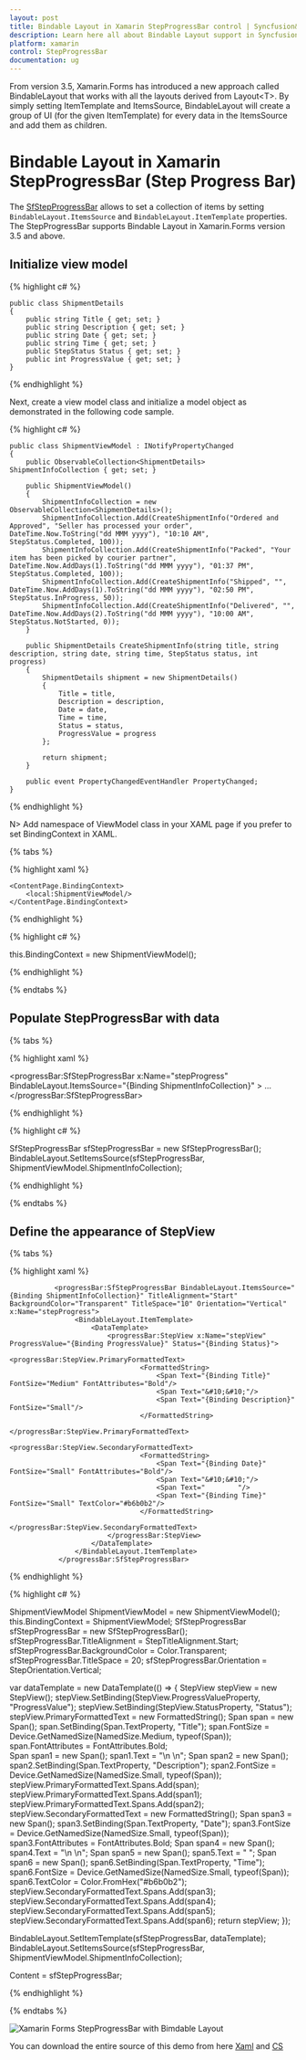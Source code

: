 ```yaml
---
layout: post
title: Bindable Layout in Xamarin StepProgressBar control | Syncfusion&reg;
description: Learn here all about Bindable Layout support in Syncfusion&reg; Xamarin StepProgressBar (Step Progress Bar) control and more.
platform: xamarin
control: StepProgressBar
documentation: ug
---
```


From version 3.5, Xamarin.Forms has introduced a new approach called BindableLayout that works with all the layouts derived from Layout&lt;T&gt;. By simply setting ItemTemplate and ItemsSource, BindableLayout will create a group of UI (for the given ItemTemplate) for every data in the ItemsSource and add them as children.

# Bindable Layout in Xamarin StepProgressBar (Step Progress Bar)

The [SfStepProgressBar](https://help.syncfusion.com/cr/xamarin/Syncfusion.XForms.ProgressBar.SfStepProgressBar.html) allows to set a collection of items by setting `BindableLayout.ItemsSource` and `BindableLayout.ItemTemplate` properties. The StepProgressBar supports Bindable Layout in Xamarin.Forms version 3.5 and above.

## Initialize view model

{% highlight c# %}

    public class ShipmentDetails 
    {
        public string Title { get; set; }
        public string Description { get; set; }
        public string Date { get; set; }
        public string Time { get; set; }
        public StepStatus Status { get; set; }
        public int ProgressValue { get; set; }
    }

{% endhighlight %} 

Next, create a view model class and initialize a model object as demonstrated in the following code sample.

{% highlight c# %}

    public class ShipmentViewModel : INotifyPropertyChanged
    {
        public ObservableCollection<ShipmentDetails> ShipmentInfoCollection { get; set; }

        public ShipmentViewModel()
        {
            ShipmentInfoCollection = new ObservableCollection<ShipmentDetails>();
            ShipmentInfoCollection.Add(CreateShipmentInfo("Ordered and Approved", "Seller has processed your order", DateTime.Now.ToString("dd MMM yyyy"), "10:10 AM", StepStatus.Completed, 100));
            ShipmentInfoCollection.Add(CreateShipmentInfo("Packed", "Your item has been picked by courier partner", DateTime.Now.AddDays(1).ToString("dd MMM yyyy"), "01:37 PM", StepStatus.Completed, 100));
            ShipmentInfoCollection.Add(CreateShipmentInfo("Shipped", "", DateTime.Now.AddDays(1).ToString("dd MMM yyyy"), "02:50 PM", StepStatus.InProgress, 50));
            ShipmentInfoCollection.Add(CreateShipmentInfo("Delivered", "", DateTime.Now.AddDays(2).ToString("dd MMM yyyy"), "10:00 AM", StepStatus.NotStarted, 0));
        }

        public ShipmentDetails CreateShipmentInfo(string title, string description, string date, string time, StepStatus status, int progress)
        {
            ShipmentDetails shipment = new ShipmentDetails()
            {
                Title = title,
                Description = description,
                Date = date,
                Time = time,
                Status = status,
                ProgressValue = progress
            };

            return shipment;
        }

        public event PropertyChangedEventHandler PropertyChanged;
    }

{% endhighlight %} 


N> Add namespace of ViewModel class in your XAML page if you prefer to set BindingContext in XAML. 

{% tabs %} 

{% highlight xaml %}

    <ContentPage.BindingContext>
        <local:ShipmentViewModel/>
    </ContentPage.BindingContext>

{% endhighlight %}

{% highlight c# %}

this.BindingContext = new ShipmentViewModel();

{% endhighlight %}

{% endtabs %}

## Populate StepProgressBar with data

{% tabs %} 

{% highlight xaml %}

<progressBar:SfStepProgressBar x:Name="stepProgress" BindableLayout.ItemsSource="{Binding ShipmentInfoCollection}" >
…
</progressBar:SfStepProgressBar>

{% endhighlight %}

{% highlight c# %}

SfStepProgressBar sfStepProgressBar = new SfStepProgressBar();
BindableLayout.SetItemsSource(sfStepProgressBar, ShipmentViewModel.ShipmentInfoCollection);

{% endhighlight %}

{% endtabs %}

## Define the appearance of StepView

{% tabs %} 

{% highlight xaml %}

               <progressBar:SfStepProgressBar BindableLayout.ItemsSource="{Binding ShipmentInfoCollection}" TitleAlignment="Start" BackgroundColor="Transparent" TitleSpace="10" Orientation="Vertical" x:Name="stepProgress">
                    <BindableLayout.ItemTemplate>
                        <DataTemplate>
                            <progressBar:StepView x:Name="stepView" ProgressValue="{Binding ProgressValue}" Status="{Binding Status}">
                                <progressBar:StepView.PrimaryFormattedText>
                                    <FormattedString>
                                        <Span Text="{Binding Title}" FontSize="Medium" FontAttributes="Bold"/>
                                        <Span Text="&#10;&#10;"/>
                                        <Span Text="{Binding Description}" FontSize="Small"/>
                                    </FormattedString>
                                </progressBar:StepView.PrimaryFormattedText>
                                <progressBar:StepView.SecondaryFormattedText>
                                    <FormattedString>
                                        <Span Text="{Binding Date}" FontSize="Small" FontAttributes="Bold"/>
                                        <Span Text="&#10;&#10;"/>
                                        <Span Text="        "/>
                                        <Span Text="{Binding Time}" FontSize="Small" TextColor="#b6b0b2"/>
                                    </FormattedString>
                                </progressBar:StepView.SecondaryFormattedText>
                            </progressBar:StepView>
                        </DataTemplate>
                    </BindableLayout.ItemTemplate>
                </progressBar:SfStepProgressBar>

{% endhighlight %}

{% highlight c# %}

ShipmentViewModel ShipmentViewModel = new ShipmentViewModel();
this.BindingContext = ShipmentViewModel;
SfStepProgressBar sfStepProgressBar = new SfStepProgressBar();
sfStepProgressBar.TitleAlignment = StepTitleAlignment.Start;
sfStepProgressBar.BackgroundColor = Color.Transparent;
sfStepProgressBar.TitleSpace = 20;
sfStepProgressBar.Orientation = StepOrientation.Vertical;

var dataTemplate = new DataTemplate(() =>
{
    StepView stepView = new StepView();
    stepView.SetBinding(StepView.ProgressValueProperty, "ProgressValue");
    stepView.SetBinding(StepView.StatusProperty, "Status");
    stepView.PrimaryFormattedText = new FormattedString();
    Span span = new Span();
    span.SetBinding(Span.TextProperty, "Title");
    span.FontSize = Device.GetNamedSize(NamedSize.Medium, typeof(Span));
    span.FontAttributes = FontAttributes.Bold;              
    Span span1 = new Span();
    span1.Text = "\n \n";
    Span span2 = new Span();
    span2.SetBinding(Span.TextProperty, "Description");
    span2.FontSize = Device.GetNamedSize(NamedSize.Small, typeof(Span));
    stepView.PrimaryFormattedText.Spans.Add(span);
    stepView.PrimaryFormattedText.Spans.Add(span1);
    stepView.PrimaryFormattedText.Spans.Add(span2);
    stepView.SecondaryFormattedText = new FormattedString();
    Span span3 = new Span();
    span3.SetBinding(Span.TextProperty, "Date");
    span3.FontSize = Device.GetNamedSize(NamedSize.Small, typeof(Span));
    span3.FontAttributes = FontAttributes.Bold;
    Span span4 = new Span();
    span4.Text = "\n \n";
    Span span5 = new Span();
    span5.Text = "        ";
    Span span6 = new Span();
    span6.SetBinding(Span.TextProperty, "Time");
    span6.FontSize = Device.GetNamedSize(NamedSize.Small, typeof(Span));
    span6.TextColor = Color.FromHex("#b6b0b2");
    stepView.SecondaryFormattedText.Spans.Add(span3);
    stepView.SecondaryFormattedText.Spans.Add(span4);
    stepView.SecondaryFormattedText.Spans.Add(span5);
    stepView.SecondaryFormattedText.Spans.Add(span6);
    return stepView;
});

BindableLayout.SetItemTemplate(sfStepProgressBar, dataTemplate);
BindableLayout.SetItemsSource(sfStepProgressBar, ShipmentViewModel.ShipmentInfoCollection);

Content = sfStepProgressBar;

{% endhighlight %}

{% endtabs %}

![Xamarin Forms StepProgressBar with Bimdable Layout](overview_images/bindable_layout.png)

You can download the entire source of this demo from here [Xaml](https://www.syncfusion.com/downloads/support/directtrac/general/ze/Shipment_Tracking-237228452.zip) and [CS](https://www.syncfusion.com/downloads/support/directtrac/general/ze/ProgressBar-414864132)
